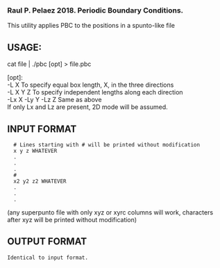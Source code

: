 ### Raul P. Pelaez 2018. Periodic Boundary Conditions.  
  
  This utility applies PBC to the positions in a spunto-like file  
  
##  USAGE:  
  cat file | ./pbc [opt] > file.pbc  
    
  [opt]:  
    -L X                 To specify equal box length, X, in the three directions  
    -L X Y Z             To specify independent lengths along each direction  
    -Lx X -Ly Y -Lz Z    Same as above  
    If only Lx and Lz are present, 2D mode will be assumed.  
  
##  INPUT FORMAT  
```
  # Lines starting with # will be printed without modification  
  x y z WHATEVER  
  .  
  .  
  .  
  #  
  x2 y2 z2 WHATEVER  
  .  
  .  
  .  
  ```
  
  (any superpunto file with only xyz or xyrc columns will work, characters after xyz will be printed without modification)  
  
## OUTPUT FORMAT  
  
	Identical to input format.  
	  
	  
